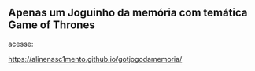 ## Apenas um Joguinho da memória com temática Game of Thrones

acesse:

https://alinenasc1mento.github.io/gotjogodamemoria/
